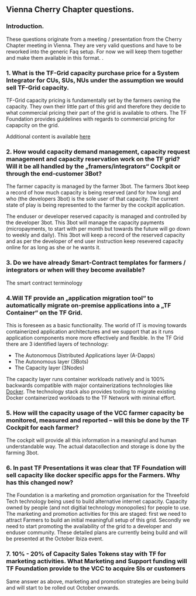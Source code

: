 ## Vienna Cherry Chapter questions.

### Introduction.

These questions originate from a meeting / presentation from the Cherry Chapter meeting in Vienna.  They are very valid questions and have to be reworked into the generic Faq setup.  For now we will keep them together and make them available in this format.
.
### 1. What is the TF-Grid capacity purchase price for a System Integrator for CUs, SUs, NUs under the assumption we would sell TF-Grid capacity.

TF-Grid capacity pricing is fundamentally set by the farmers owning the capacity.  They own their little part of this grid and therefore they decide to what commercial pricing their part of the grid is available to others.  The TF Foundation provides guidelines with regards to commercial pricing for capapcity on the grid.

Additional content is available [here](https://wiki.grid.tf/#/faq/pricing_conflicts)

### 2. How would capacity demand management, capacity request management and capacity reservation work on the TF grid? Will it be all handled by the „framers/integrators“ Cockpit or through the end-customer 3Bot?

The farmer capacity is managed by the farmer 3bot.  The farmers 3bot keep a record of how much capacity is being reserved (and for how long) and who (the developers 3bot) is the sole user of that capacity.  The current state of play is being represented to the farmer by the cockpit application.  

The enduser or developer reserved capacity is managed and controlled by the developer 3bot.  This 3bot will manage the capacity payments (micropayments, to start with per month but towards the future will go down to weekly and daily).  This 3bot will keep a record of the reserved capacity and as per the developer of end user instruction keep resevered capacity online for as long as she or he wants it.

### 3. Do we have already Smart-Contract templates for farmers / integrators or when will they become available?

The smart contract terminology

### 4.Will TF provide an „application migration tool“ to automatically migrate on-premise applications into a „TF Container“ on the TF Grid.

This is foreseen as a basic functionality.  The world of IT is moving towards containerized application architectures and we support that as it runs application components more more effectively and flexible. In the TF Grid there are 3 identified layers of technology:
- The Autonomous Distributed Applications layer (A-Dapps)
- The Autonomous layer (3Bots)
- The Capacity layer (3Nodes)

The capacity layer runs container workloads natively and is 100% backwards compatible with major containerizations technologies like [Docker](http://www.docker.com).  The technology stack also provides tooling to migrate existing Docker containerized workloads to the TF Network with mininal effort.

### 5. How will the capacity usage of the VCC farmer capacity be monitored, measured and reported – will this be done by the TF Cockpit for each farmer?

The cockpit will provide all this information in a meaningful and human understandable way.  The actual datacollection and storage is done by the farming 3bot.

### 6. In past TF Presentations it was clear that TF Foundation will sell capacity like docker specific apps for the Farmers. Why has this changed now?

The Foundation is a marketing and promotion organisation for the Threefold Tech technology being used to build alternative internet capacity.  Capacity owned by people (and not digitial technology monopolies) for people to use. The marketing and promotion activities for this are staged:  first we need to attract Farmers to build an initial meaningfull setup of this grid.  Secondly we need to start promoting the availability of the grid to a developer and enduser community.  These detailed plans are currently being build and will be presented at the October Ibiza event.

### 7. 10% - 20% of Capacity Sales Tokens stay with TF for marketing activities. What Marketing and Support funding will TF Foundation provide to the VCC to acquire SIs or customers

Same answer as above, marketing and promotion strategies are being build and will start to be rolled out October onwards.
